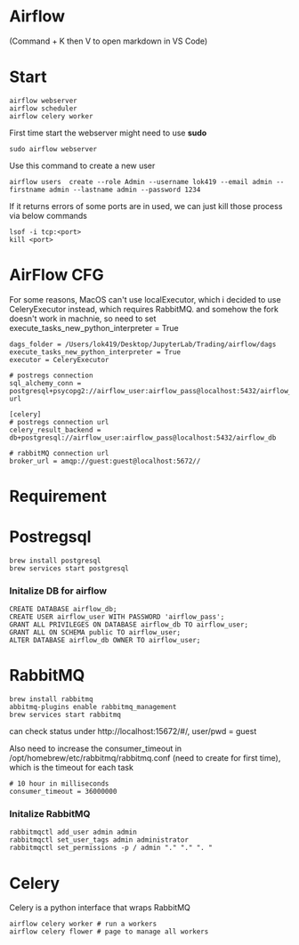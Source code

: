 # Airflow

(Command + K then V to open markdown in VS Code)

# Start
``` 
airflow webserver
airflow scheduler
airflow celery worker
```

First time start the webserver might need to use <b>sudo</b>
```
sudo airflow webserver
```

Use this command to create a new user
```
airflow users  create --role Admin --username lok419 --email admin --firstname admin --lastname admin --password 1234
```

If it returns errors of some ports are in used, we can just kill those process via below commands
```
lsof -i tcp:<port>
kill <port>
```

# AirFlow CFG
For some reasons, MacOS can't use localExecutor, which i decided to use CeleryExecutor instead, which requires RabbitMQ. and somehow the fork doesn't work in machnie, so need to set execute_tasks_new_python_interpreter = True
```
dags_folder = /Users/lok419/Desktop/JupyterLab/Trading/airflow/dags
execute_tasks_new_python_interpreter = True
executor = CeleryExecutor

# postregs connection 
sql_alchemy_conn = postgresql+psycopg2://airflow_user:airflow_pass@localhost:5432/airflow_db url

[celery]
# postregs connection url
celery_result_backend = db+postgresql://airflow_user:airflow_pass@localhost:5432/airflow_db 

# rabbitMQ connection url
broker_url = amqp://guest:guest@localhost:5672// 
```

# Requirement
# Postregsql
```
brew install postgresql
brew services start postgresql
```    

### Initalize DB for airflow
```
CREATE DATABASE airflow_db;
CREATE USER airflow_user WITH PASSWORD 'airflow_pass';
GRANT ALL PRIVILEGES ON DATABASE airflow_db TO airflow_user;
GRANT ALL ON SCHEMA public TO airflow_user;
ALTER DATABASE airflow_db OWNER TO airflow_user;
```

# RabbitMQ
```
brew install rabbitmq
abbitmq-plugins enable rabbitmq_management
brew services start rabbitmq
```

can check status under http://localhost:15672/#/, user/pwd = guest

Also need to increase the consumer_timeout in /opt/homebrew/etc/rabbitmq/rabbitmq.conf (need to create for first time), which is the timeout for each task

```
# 10 hour in milliseconds
consumer_timeout = 36000000
```

### Initalize RabbitMQ
```
rabbitmqctl add_user admin admin
rabbitmqctl set_user_tags admin administrator
rabbitmqctl set_permissions -p / admin "." "." ". "
```

# Celery

Celery is a python interface that wraps RabbitMQ 

```
airflow celery worker # run a workers
airflow celery flower # page to manage all workers
```

